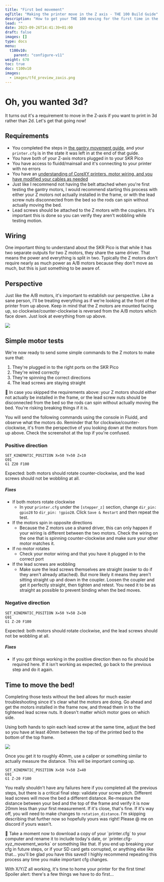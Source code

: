 ```yaml
---
title: "First bed movement"
ogTitle: "Making the printer move in the Z axis - THE 100 Build Guide"
description: "How to get your THE 100 moving for the first time in the Z axis"
lead: ""
date: 2023-09-26T14:41:39+01:00
draft: false
images: []
type: docs
menu:
  t100v10:
    parent: "configure-v11"
weight: 670
toc: true
doc: t100v10
images: 
  - images/tfd_preview_zaxis.png
---
```


# Oh, you wanted 3d?
It turns out it's a requirement to move in the Z-axis if you want to print in 3d rather than 2d. Let's get that going now!

## Requirements 
  * You completed the steps in <a href="/the100/1.1/configure/first-gantry-movement/">the gantry movement guide</a>, and your `printer.cfg` is in the state it was left in at the end of that guide.
  * You have both of your Z-axis motors plugged in to your SKR Pico
  * You have access to fluidd/mainsail and it's connecting to your printer with no errors
  * You have an <a href="/the100/1.1/configure/preparing-for-movement/">understanding of CoreXY printers, motor wiring, and you have modified your cables as needed</a>
  * Just like I recommend not having the belt attached when you're first testing the gantry motors, I would recommend starting this process with either your Z motors not actually installed in the frame, or with the lead screw nuts disconnected from the bed so the rods can spin without actually moving the bed.
  * Lead screws should be attached to the Z motors with the couplers. It's important this is done so you can verify they aren't wobbling while testing motion. 
  
## Wiring
One important thing to understand about the SKR Pico is that while it has two separate outputs for two Z motors, they share the same driver. That means the power and everything is split in two. Typically the Z motors don't require nearly as much power as A/B motors because they don't move as much, but this is just something to be aware of. 

## Perspective
Just like the A/B motors, it's important to establish our perspective. Like a sane person, I'll be treating everything as if we're looking at the front of the printer from up above. Keep in mind that the Z motors are mounted facing up, so clockwise/counter-clockwise is reversed from the A/B motors which face down. Just look at everything from up above. 

<a href="images/the100_perspective.png" target="_blank"><img src="images/the100_perspective.png" class="img-thumbnail align-top img-thumbnail-300h" /></a>

## Simple motor tests
We're now ready to send some simple commands to the Z motors to make sure that:

  1. They're plugged in to the right ports on the SKR Pico
  2. They're wired correctly
  3. They're spinning the correct directions
  4. The lead screws are staying straight

<div class="alert alert-warning" role="alert">
    🛑	In case you skipped the requirements above: your Z motors should either not actually be installed in the frame, or the lead screw nuts should be disconnected from the bed so the rods can spin without actually moving the bed. You're risking breaking things if it is.
</div>

You will send the following commands using the console in Fluidd, and observe what the motors do. Reminder that for clockwise/counter-clockwise, it's from the perspective of you looking down at the motors from up above. Check the screenshot at the top if you're confused. 

### Positive direction

```
SET_KINEMATIC_POSITION X=50 Y=50 Z=10
G91
G1 Z20 F100
```

Expected: both motors should rotate counter-clockwise, and the lead screws should not be wobbling at all.

##### Fixes
  * If both motors rotate clockwise
      * In your `printer.cfg` under the `[stepper_z]` section, change `dir_pin: gpio28` to `dir_pin: !gpio28`. Click `Save & Restart` and then repeat the test.
  * If the motors spin in opposite directions
      * Because the Z motors use a shared driver, this can only happen if your wiring is different between the two motors. Check the wiring on the one that is spinning counter-clockwise and make sure your other motor matches it. 
  * If no motor rotates
      * Check your motor wiring and that you have it plugged in to the correct port
  * If the lead screws are wobbling
      * Make sure the lead screws themselves are straight (easier to do if they aren't already attached). But more likely it means they aren't sitting straight up and down in the coupler. Loosen the coupler and get it perfectly straight, then tighten and retest. You need it to be as straight as possible to prevent binding when the bed moves.


### Negative direction

```
SET_KINEMATIC_POSITION X=50 Y=50 Z=30
G91
G1 Z-20 F100
```

Expected: both motors should rotate clockwise, and the lead screws should not be wobbling at all.

##### Fixes
  * If you got things working in the positive direction then no fix should be required here. If it isn't working as expected, go back to the previous step and do it again.

## Time to move the bed!
Completing those tests without the bed allows for much easier troubleshooting since it's clear what the motors are doing. Go ahead and get the motors installed in the frame now, and thread them in to the tightened lead screw nuts. It doesn't matter which motor goes on which side.

Using both hands to spin each lead screw at the same time, adjust the bed so you have at least 40mm between the top of the printed bed to the bottom of the top frame. 

<a href="images/bed_distance.png" target="_blank"><img src="images/bed_distance.png" class="img-thumbnail align-top img-thumbnail-300h" /></a>

Once you get it to roughly 40mm, use a caliper or something similar to actually measure the distance. This will be important coming up. 

```
SET_KINEMATIC_POSITION X=50 Y=50 Z=40
G91
G1 Z-20 F100
```

You really shouldn't have any failures here if you completed all the previous steps, but there is a critical final step: validate your screw pitch. Different lead screws will move the bed a different distance. Re-measure the distance between your bed and the top of the frame and verify it is now 20mm less than your first measurement. If it's close, that's fine. If it's way off, you will need to make changes to `rotation_distance`. I'm skipping describing that further now so hopefully yours was right! Please @ me on discord if yours wasn't. 

<div class="alert alert-info" role="alert">
    💾 	Take a moment now to download a copy of your `printer.cfg` to your computer and rename it to include today's date, or `printer.cfg-xyz_movement_works` or something like that. If you end up breaking your cfg in future steps, or if your SD card gets corrupted, or anything else like that... you'll be glad you have this saved! I highly recommend repeating this process any time you make important cfg changes. 
</div>

With X/Y/Z all working, it's time to home your printer for the first time! Spoiler alert: there's a few things we have to do first...